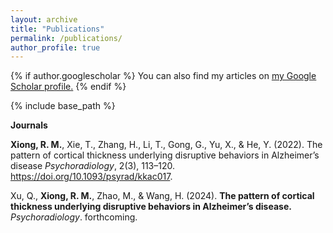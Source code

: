 ```yaml
---
layout: archive
title: "Publications"
permalink: /publications/
author_profile: true
---
```



{% if author.googlescholar %}
  You can also find my articles on <u><a href="{{author.googlescholar}}">my Google Scholar profile</a>.</u>
{% endif %}

{% include base_path %}

**Journals**

**Xiong, R. M.**, Xie, T., Zhang, H., Li, T., Gong, G., Yu, X., & He, Y. (2022). The pattern of cortical thickness underlying disruptive behaviors in Alzheimer’s disease *Psychoradiology*, 2(3), 113–120. https://doi.org/10.1093/psyrad/kkac017.

Xu, Q., **Xiong, R. M.**, Zhao, M., & Wang, H. (2024). **The pattern of cortical thickness underlying disruptive behaviors in Alzheimer’s disease.** *Psychoradiology*. forthcoming.